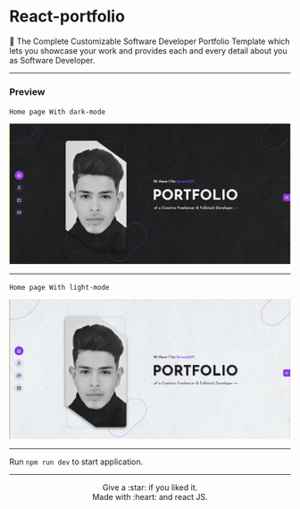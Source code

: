 # React-portfolio
📍 The Complete Customizable Software Developer Portfolio Template which lets you showcase your work and provides each and every detail about you as Software Developer.


----

### Preview


`Home page With dark-mode`
<p align="center">
    <img src="./src/assets/homePreview.PNG" />
</p>


----


`Home page With light-mode`
<p align="center">
    <img src="./src/assets/homeLightpreview.PNG" />

</p>


----

Run `npm run dev` to start application.

----

<p align="center">
Give a :star: if you liked it.<br>
Made with :heart: and react JS.
</p>
